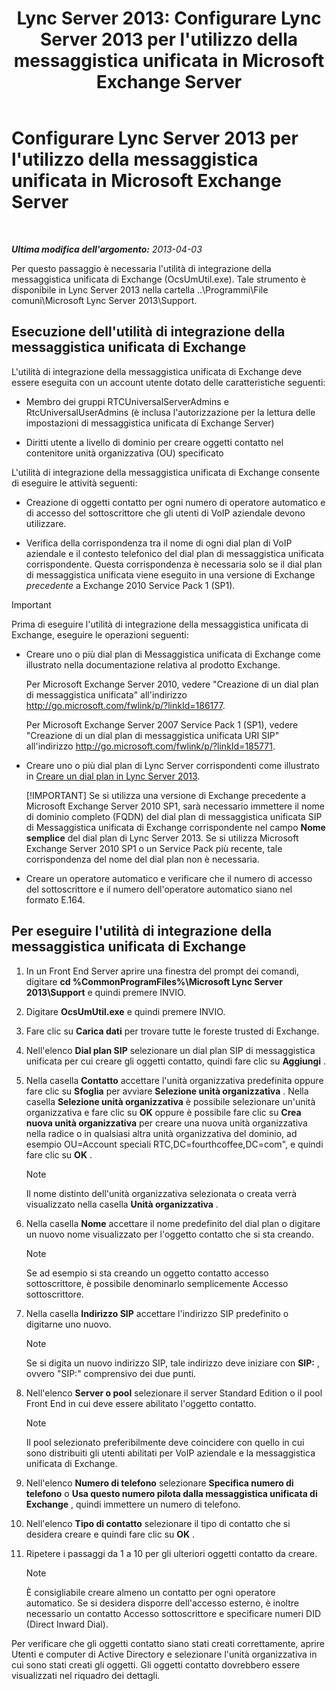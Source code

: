 ﻿---
title: "Lync Server 2013: Configurare Lync Server 2013 per l'utilizzo della messaggistica unificata in Microsoft Exchange Server"
TOCTitle: Configurare Lync Server 2013 per l'utilizzo della messaggistica unificata in Microsoft Exchange Server
ms:assetid: 1098ae4d-f57f-44f3-804e-39889d9fc14e
ms:mtpsurl: https://technet.microsoft.com/it-it/library/Gg398193(v=OCS.15)
ms:contentKeyID: 49299717
ms.date: 08/24/2015
mtps_version: v=OCS.15
ms.translationtype: HT
---

# Configurare Lync Server 2013 per l'utilizzo della messaggistica unificata in Microsoft Exchange Server

 

_**Ultima modifica dell'argomento:** 2013-04-03_

Per questo passaggio è necessaria l'utilità di integrazione della messaggistica unificata di Exchange (OcsUmUtil.exe). Tale strumento è disponibile in Lync Server 2013 nella cartella ..\\Programmi\\File comuni\\Microsoft Lync Server 2013\\Support.

## Esecuzione dell'utilità di integrazione della messaggistica unificata di Exchange

L'utilità di integrazione della messaggistica unificata di Exchange deve essere eseguita con un account utente dotato delle caratteristiche seguenti:

  - Membro dei gruppi RTCUniversalServerAdmins e RtcUniversalUserAdmins (è inclusa l'autorizzazione per la lettura delle impostazioni di messaggistica unificata di Exchange Server)

  - Diritti utente a livello di dominio per creare oggetti contatto nel contenitore unità organizzativa (OU) specificato

L'utilità di integrazione della messaggistica unificata di Exchange consente di eseguire le attività seguenti:

  - Creazione di oggetti contatto per ogni numero di operatore automatico e di accesso del sottoscrittore che gli utenti di VoIP aziendale devono utilizzare.

  - Verifica della corrispondenza tra il nome di ogni dial plan di VoIP aziendale e il contesto telefonico del dial plan di messaggistica unificata corrispondente. Questa corrispondenza è necessaria solo se il dial plan di messaggistica unificata viene eseguito in una versione di Exchange *precedente* a Exchange 2010 Service Pack 1 (SP1).

> [!IMPORTANT]  
> Prima di eseguire l'utilità di integrazione della messaggistica unificata di Exchange, eseguire le operazioni seguenti:<ul><li><p>Creare uno o più dial plan di Messaggistica unificata di Exchange come illustrato nella documentazione relativa al prodotto Exchange.</p>
> <p>Per Microsoft Exchange Server 2010, vedere &quot;Creazione di un dial plan di messaggistica unificata&quot; all'indirizzo <a href="http://go.microsoft.com/fwlink/p/?linkid=186177">http://go.microsoft.com/fwlink/p/?linkId=186177</a>.</p>
> <p>Per Microsoft Exchange Server 2007 Service Pack 1 (SP1), vedere &quot;Creazione di un dial plan di messaggistica unificata URI SIP&quot; all'indirizzo <a href="http://go.microsoft.com/fwlink/p/?linkid=185771">http://go.microsoft.com/fwlink/p/?linkId=185771</a>.</p></li><li><p>Creare uno o più dial plan di Lync Server corrispondenti come illustrato in <a href="lync-server-2013-create-a-dial-plan.md">Creare un dial plan in Lync Server 2013</a>.</p>
> [!IMPORTANT]  
> Se si utilizza una versione di Exchange precedente a Microsoft Exchange Server 2010 SP1, sarà necessario immettere il nome di dominio completo (FQDN) del dial plan di messaggistica unificata SIP di Messaggistica unificata di Exchange corrispondente nel campo <strong>Nome semplice</strong> del dial plan di Lync Server 2013. Se si utilizza Microsoft Exchange Server 2010 SP1 o un Service Pack più recente, tale corrispondenza del nome del dial plan non è necessaria.</li>
> <li><p>Creare un operatore automatico e verificare che il numero di accesso del sottoscrittore e il numero dell'operatore automatico siano nel formato E.164.</p></li></ul>


## Per eseguire l'utilità di integrazione della messaggistica unificata di Exchange

1.  In un Front End Server aprire una finestra del prompt dei comandi, digitare **cd %CommonProgramFiles%\\Microsoft Lync Server 2013\\Support** e quindi premere INVIO.

2.  Digitare **OcsUmUtil.exe** e quindi premere INVIO.

3.  Fare clic su **Carica dati** per trovare tutte le foreste trusted di Exchange.

4.  Nell'elenco **Dial plan SIP** selezionare un dial plan SIP di messaggistica unificata per cui creare gli oggetti contatto, quindi fare clic su **Aggiungi** .

5.  Nella casella **Contatto** accettare l'unità organizzativa predefinita oppure fare clic su **Sfoglia** per avviare **Selezione unità organizzativa** . Nella casella **Selezione unità organizzativa** è possibile selezionare un'unità organizzativa e fare clic su **OK** oppure è possibile fare clic su **Crea nuova unità organizzativa** per creare una nuova unità organizzativa nella radice o in qualsiasi altra unità organizzativa del dominio, ad esempio OU=Account speciali RTC,DC=fourthcoffee,DC=com", e quindi fare clic su **OK** .
    

    > [!NOTE]
    > Il nome distinto dell'unità organizzativa selezionata o creata verrà visualizzato nella casella <STRONG>Unità organizzativa</STRONG> .



6.  Nella casella **Nome** accettare il nome predefinito del dial plan o digitare un nuovo nome visualizzato per l'oggetto contatto che si sta creando.
    

    > [!NOTE]
    > Se ad esempio si sta creando un oggetto contatto accesso sottoscrittore, è possibile denominarlo semplicemente Accesso sottoscrittore.



7.  Nella casella **Indirizzo SIP** accettare l'indirizzo SIP predefinito o digitarne uno nuovo.
    

    > [!NOTE]
    > Se si digita un nuovo indirizzo SIP, tale indirizzo deve iniziare con <STRONG>SIP:</STRONG> , ovvero "SIP:" comprensivo dei due punti.



8.  Nell'elenco **Server o pool** selezionare il server Standard Edition o il pool Front End in cui deve essere abilitato l'oggetto contatto.
    

    > [!NOTE]
    > Il pool selezionato preferibilmente deve coincidere con quello in cui sono distribuiti gli utenti abilitati per VoIP aziendale e la messaggistica unificata di Exchange.



9.  Nell'elenco **Numero di telefono** selezionare **Specifica numero di telefono** o **Usa questo numero pilota dalla messaggistica unificata di Exchange** , quindi immettere un numero di telefono.

10. Nell'elenco **Tipo di contatto** selezionare il tipo di contatto che si desidera creare e quindi fare clic su **OK** .

11. Ripetere i passaggi da 1 a 10 per gli ulteriori oggetti contatto da creare.
    

    > [!NOTE]
    > È consigliabile creare almeno un contatto per ogni operatore automatico. Se si desidera disporre dell'accesso esterno, è inoltre necessario un contatto Accesso sottoscrittore e specificare numeri DID (Direct Inward Dial).



Per verificare che gli oggetti contatto siano stati creati correttamente, aprire Utenti e computer di Active Directory e selezionare l'unità organizzativa in cui sono stati creati gli oggetti. Gli oggetti contatto dovrebbero essere visualizzati nel riquadro dei dettagli.

